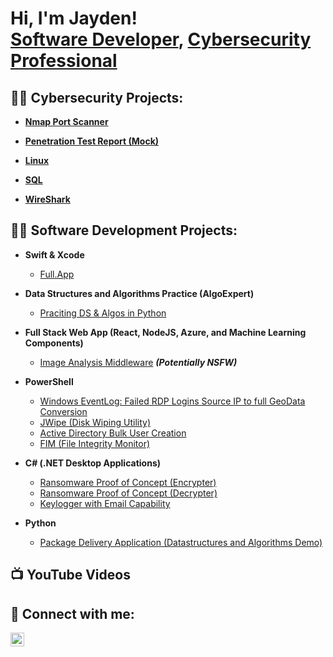 <h1>Hi, I'm Jayden! <br/><a href="https://linkedin.com/in/jayden-harris-701b32234">Software Developer</a>, <a href="https://linkedin.com/in/jayden-harris-701b32234">Cybersecurity Professional</a>

<h2>👨‍💻 Cybersecurity Projects:</h2>

- <b>[Nmap Port Scanner](https://github.com/RightChoiceJayden/P-Nmap.py/blob/main/README.md)</b>

- <b>[Penetration Test Report (Mock)](https://github.com/RightChoiceJayden/Pen-Test-Report)</b>

- <b>[Linux](https://github.com/RightChoiceJayden/Pen-Test-Report)</b>

- <b>[SQL](https://github.com/RightChoiceJayden/Pen-Test-Report)</b>

- <b>[WireShark](https://github.com/RightChoiceJayden/Pen-Test-Report)</b>


<h2>👨‍💻 Software Development Projects:</h2>

- <b>Swift & Xcode</b>
  - [Full.App](https://github.com/RightChoiceJayden/Full.App/tree/main)

- <b>Data Structures and Algorithms Practice (AlgoExpert)</b>
  - [Praciting DS & Algos in Python](https://github.com/joshmadakor1/Algorithms-Practice)
- <b>Full Stack Web App (React, NodeJS, Azure, and Machine Learning Components)</b>
  - [Image Analysis Middleware](https://github.com/joshmadakor1/4chan-Image-Analysis-Middleware-C964) <b><i>(Potentially NSFW)</b></i>
- <b>PowerShell</b>
  - [Windows EventLog: Failed RDP Logins Source IP to full GeoData Conversion](https://github.com/joshmadakor1/Sentinel-Lab)
  - [JWipe (Disk Wiping Utility)](https://github.com/joshmadakor1/Jwipe.PowerShell)
  - [Active Directory Bulk User Creation](https://github.com/joshmadakor1/AD_PS)
  - [FIM (File Integrity Monitor)](https://github.com/joshmadakor1/PowerShell-Integrity-FIM)
- <b>C# (.NET Desktop Applications)</b>
  - [Ransomware Proof of Concept (Encrypter)](https://github.com/joshmadakor1/EncrypterPOC)
  - [Ransomware Proof of Concept (Decrypter)](https://github.com/joshmadakor1/DecrypterPOC)
  - [Keylogger with Email Capability](https://github.com/joshmadakor1/Key-Logger-With-Email)
- <b>Python</b>
  - [Package Delivery Application (Datastructures and Algorithms Demo)](https://github.com/joshmadakor1/Package-Delivery-Pathfinding-Algorithm)

<h2>📺 YouTube Videos</h2>



<h2> 🤳 Connect with me:</h2>

[<img align="left" alt="JoshMadakor | LinkedIn" width="22px" src="https://cdn.jsdelivr.net/npm/simple-icons@v3/icons/linkedin.svg" />][linkedin]


[linkedin]: https://linkedin.com/in/RightChoiceJayden


